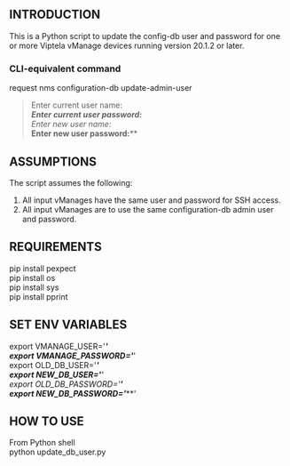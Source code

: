 ## INTRODUCTION
This is a Python script to update the config-db user and password for one or more Viptela vManage devices running version 20.1.2 or later.

### CLI-equivalent command
request nms configuration-db update-admin-user 

>Enter current user name:*****</br>
>Enter current user password:******</br>
>Enter new user name:*****</br>
>Enter new user password:******</br>


## ASSUMPTIONS
The script assumes the following:</br>
1. All input vManages have the same user and password for SSH access.</br>
2. All input vManages are to use the same configuration-db admin user and password.</br>


## REQUIREMENTS
pip install pexpect</br>
pip install os</br>
pip install sys</br>
pip install pprint</br>

## SET ENV VARIABLES
export VMANAGE_USER='*******'</br>
export VMANAGE_PASSWORD='*******'</br>
export OLD_DB_USER='*********'</br>
export NEW_DB_USER='********'</br>
export OLD_DB_PASSWORD='********'</br>
export NEW_DB_PASSWORD='*********'</br>

## HOW TO USE
From Python shell</br>
python update_db_user.py <vmanage1> <vmanage2> <vmanage3>

